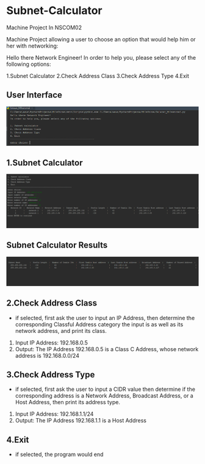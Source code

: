 # Subnet-Calculator
Machine Project In NSCOM02


Machine Project allowing a user to choose an option that would help him or her with networking:

Hello there Network Engineer!
In order to help you, please select any of the following options:

1.Subnet Calculator
2.Check Address Class
3.Check Address Type
4.Exit

## User Interface
![alt text](https://github.com/Jake-salazar/Subnet-Calculator/blob/master/NSCOM02_MSP1.PNG)

## 1.Subnet Calculator
![alt text](https://github.com/Jake-salazar/Subnet-Calculator/blob/master/NSCOM02_MSP2.PNG)

## Subnet Calculator Results
![alt text](https://github.com/Jake-salazar/Subnet-Calculator/blob/master/NSCOM02_MSP3.PNG)

## 2.Check Address Class 
- if selected, first ask the user to input an IP Address, then determine the corresponding Classful Address category the input is as well as its network address, and print its class.
1. Input IP Address: 192.168.0.5
2. Output: The IP Address 192.168.0.5 is a Class C Address, whose network address is 192.168.0.0/24

## 3.Check Address Type 
- if selected, first ask the user to input a CIDR value then determine if the corresponding address is a Network Address, Broadcast Address, or a Host Address, then print its address type.

1. Input IP Address: 192.168.1.1/24
2. Output: The IP Address 192.168.1.1 is a Host Address

 ## 4.Exit 
 - if selected, the program would end
